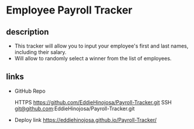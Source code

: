 # Employee Payroll Tracker

## description
* This tracker will allow you to input your employee's first and last names, including their salary.
* Will allow to randomly select a winner from the list of employees.

## links
* GitHub Repo 
    
    HTTPS https://github.com/EddieHinojosa/Payroll-Tracker.git
    SSH git@github.com:EddieHinojosa/Payroll-Tracker.git

* Deploy link https://eddiehinojosa.github.io/Payroll-Tracker/

